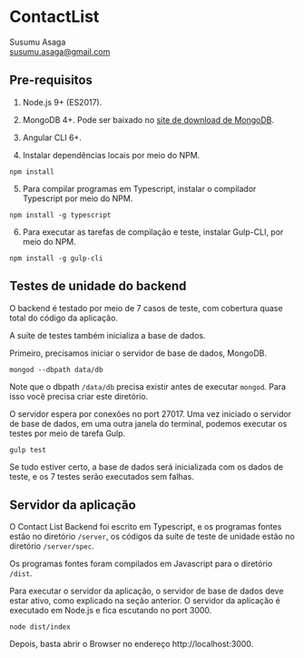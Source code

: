 # ContactList

Susumu Asaga<br/>
susumu.asaga@gmail.com

## Pre-requisitos

1. Node.js 9+ (ES2017).

2. MongoDB 4+. Pode ser baixado no [site de download de MongoDB](www.mongodb.com/download-center).

3. Angular CLI 6+.

4. Instalar dependências locais por meio do NPM.
```
npm install
```

5. Para compilar programas em Typescript, instalar o compilador Typescript por meio do NPM.
 ```
 npm install -g typescript
 ```

6. Para executar as tarefas de compilação e teste, instalar Gulp-CLI, por meio do NPM.
 ```
 npm install -g gulp-cli
 ```

## Testes de unidade do backend

O backend é testado por meio de 7 casos de teste, com cobertura quase total do código da aplicação.

A suíte de testes também inicializa a base de dados.

Primeiro, precisamos iniciar o servidor de base de dados, MongoDB.
```
mongod --dbpath data/db
```

Note que o dbpath `/data/db` precisa existir antes de executar `mongod`. Para isso você precisa criar este diretório.

O servidor espera por conexões no port 27017. Uma vez iniciado o servidor de base de dados, em uma outra janela do terminal, podemos executar os testes por meio de tarefa Gulp. 
```
gulp test
```
Se tudo estiver certo, a base de dados será inicializada com os dados de teste, e os 7 testes serão executados sem falhas.

## Servidor da aplicação

O Contact List Backend foi escrito em Typescript, e os programas fontes estão no diretório `/server`, os códigos da suíte de teste de unidade estão no diretório `/server/spec`.

Os programas fontes foram compilados em Javascript para o diretório `/dist`.

Para executar o servidor da aplicação, o servidor de base de dados deve estar ativo, como explicado na seção anterior. O servidor da aplicação é executado em Node.js e fica escutando no port 3000.
```
node dist/index
```

Depois, basta abrir o Browser no endereço http://localhost:3000.
